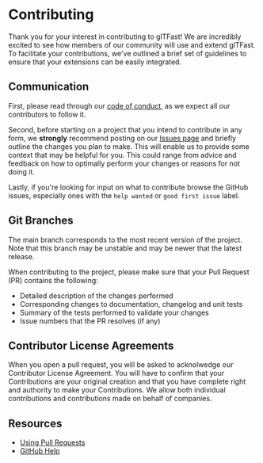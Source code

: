 # Contributing

Thank you for your interest in contributing to glTFast! We are
incredibly excited to see how members of our community will use and extend
glTFast. To facilitate your contributions, we've outlined a brief set
of guidelines to ensure that your extensions can be easily integrated.

## Communication

First, please read through our [code of conduct](CODE_OF_CONDUCT.md), as we
expect all our contributors to follow it.

Second, before starting on a project that you intend to contribute in any form, we
**strongly** recommend posting on our
[Issues page](https://github.com/atteneder/glTFast/issues) and
briefly outline the changes you plan to make. This will enable us to provide
some context that may be helpful for you. This could range from advice and
feedback on how to optimally perform your changes or reasons for not doing it.

Lastly, if you're looking for input on what to contribute browse the GitHub
issues, especially ones with the `help wanted` or `good first issue` label.


## Git Branches

The main branch corresponds to the most recent version of the project. Note
that this branch may be unstable and may be newer that the latest release.

When contributing to the project, please make sure that your Pull Request (PR)
contains the following:

- Detailed description of the changes performed
- Corresponding changes to documentation, changelog and unit tests
- Summary of the tests performed to validate your changes
- Issue numbers that the PR resolves (if any)

## Contributor License Agreements

When you open a pull request, you will be asked to acknolwedge our Contributor
License Agreement. You will have to confirm that your Contributions are your
original creation and that you have complete right and authority to make your
Contributions. We allow both individual contributions and contributions made on
behalf of companies. 

## Resources

- [Using Pull Requests](https://help.github.com/articles/about-pull-requests/)
- [GitHub Help](https://help.github.com)
